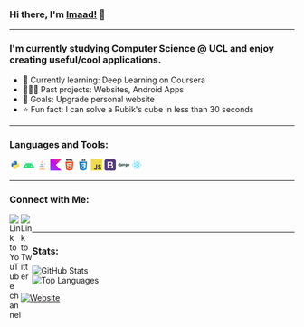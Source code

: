### Hi there, I'm [Imaad!][website] 🤩

---

### I'm currently studying Computer Science @ UCL and enjoy creating useful/cool applications.

- 🚀 Currently learning: Deep Learning on Coursera
- 👨🏽‍💻 Past projects: Websites, Android Apps
- 🎯 Goals: Upgrade personal website
- ⭐️ Fun fact: I can solve a Rubik's cube in less than 30 seconds

---

### Languages and Tools:

<code><img height="20" src="https://raw.githubusercontent.com/github/explore/80688e429a7d4ef2fca1e82350fe8e3517d3494d/topics/python/python.png"></code>
<code><img height="20" src="https://raw.githubusercontent.com/github/explore/80688e429a7d4ef2fca1e82350fe8e3517d3494d/topics/android/android.png"></code>
<code><img height="20" src="https://raw.githubusercontent.com/github/explore/80688e429a7d4ef2fca1e82350fe8e3517d3494d/topics/java/java.png"></code>
<code><img height="20" src="https://raw.githubusercontent.com/github/explore/80688e429a7d4ef2fca1e82350fe8e3517d3494d/topics/kotlin/kotlin.png"></code>
<code><img height="20" src="https://raw.githubusercontent.com/github/explore/80688e429a7d4ef2fca1e82350fe8e3517d3494d/topics/html/html.png"></code>
<code><img height="20" src="https://raw.githubusercontent.com/github/explore/80688e429a7d4ef2fca1e82350fe8e3517d3494d/topics/css/css.png"></code>
<code><img height="20" src="https://raw.githubusercontent.com/github/explore/80688e429a7d4ef2fca1e82350fe8e3517d3494d/topics/javascript/javascript.png"></code>
<code><img height="20" src="https://raw.githubusercontent.com/github/explore/80688e429a7d4ef2fca1e82350fe8e3517d3494d/topics/bootstrap/bootstrap.png"></code>
<code><img height="20" src="https://raw.githubusercontent.com/github/explore/80688e429a7d4ef2fca1e82350fe8e3517d3494d/topics/django/django.png"></code>
<code><img height="20" src="https://raw.githubusercontent.com/github/explore/80688e429a7d4ef2fca1e82350fe8e3517d3494d/topics/react/react.png"></code>

---

### Connect with Me:

[<img align="left" alt="Link to YouTube channel" width="20px" src="https://cdn.jsdelivr.net/npm/simple-icons@v3/icons/youtube.svg" />][youtube]
[<img align="left" alt="Link to Twitter" width="20px" src="https://cdn.jsdelivr.net/npm/simple-icons@v3/icons/twitter.svg" />][twitter]

<br />

---

### Stats:

![GitHub Stats](https://github-readme-stats.vercel.app/api?username=imaadzaffar&theme=onedark&count_private=true&show_icons=true)
<br />
![Top Languages](https://github-readme-stats.vercel.app/api/top-langs/?username=imaadzaffar&theme=onedark)

[![Website](https://img.shields.io/website?label=imaadzaffar.com&style=for-the-badge&url=https%3A%2F%2Fimaadzaffar.com)][website]

[website]: https://imaadzaffar.com
[youtube]: https://youtube.com/channel/UCRGp4IcgPuOIJ9aIYCh2VAA
[twitter]: https://twitter.com/imaadzaffar
[instagram]: https://instagram.com/imaadzaffar
[linkedin]: https://linkedin.com/in/imaad-zaffar
